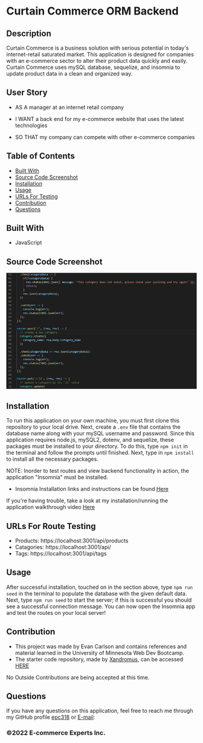# Curtain Commerce ORM Backend

## Description
Curtain Commerce is a business solution with serious potential in today's internet-retail saturated market. This application is designed for companies with an e-commerce sector to alter their product data quickly and easily. Curtain Commerce uses mySQL database, sequelize, and insomnia to update product data in a clean and organized way.

## User Story
* AS A manager at an internet retail company

* I WANT a back end for my e-commerce website that uses the latest technologies

* SO THAT my company can compete with other e-commerce companies


## Table of Contents
- [Built With](#languages)
- [Source Code Screenshot](#Code)
- [Installation](#Install)
- [Usage](#Usage)
- [URLs For Testing](#Links)
- [Contribution](#contributing)
- [Questions](#questions)

## Built With
* JavaScript

## Source Code Screenshot
![Source Code Example](images/source_code_ex.png)

## Installation
<p>To run this application on your own machine, you must first clone this repository to your local drive. Next, create a <code>.env</code> file that contains the database name along with your mySQL username and password. Since this application requires node.js, mySQL2, dotenv, and sequelize, these packages must be installed to your directory. To do this, type <code>npm init</code> in the terminal and follow the prompts until finished. Next, type in <code>npm install</code> to install all the necessary packages.</p>

<p>NOTE: Inorder to test routes and view backend functionality in action, the application "Insomnia" must be installed.

* Insomnia Installation links and instructions can be found [Here](https://insomnia.rest/download)

If you're having trouble, take a look at my installation/running the application walkthrough video [Here]()


## URLs For Route Testing
* Products: https://localhost:3001/api/products
* Catagories: https://localhost:3001/api/
* Tags: https://localhost:3001/api/tags


## Usage
<p>After successful installation, touched on in the section above, type <code>npm run seed</code> in the terminal to populate the database with the given default data. Next, type <code>npm run seed</code> to start the server; if this is successful you should see a successful connection message. You can now open the Insomnia app and test the routes on your local server!</p>


## Contribution
- This project was made by Evan Carlson and contains references and material learned in the University of Minnesota Web Dev Bootcamp.
- The starter code repository, made by [Xandromus](https://github.com/Xandromus), can be accessed [HERE](https://github.com/coding-boot-camp/fantastic-umbrella)


No Outside Contributions are being accepted at this time.

## Questions
If you have any questions on this application, feel free to reach me through my GitHub profile [epc318](https://github.com/epc318) or [E-mail](carl4917@umn.edu):


### ©️2022 E-commerce Experts Inc.